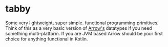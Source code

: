 # tabby

Some very lightweight, super simple. functional programming primitives.
Think of this as a very basic version of [Arrow's](https://arrow-kt.io/) datatypes if you need something multi-platform.
If you are JVM based Arrow should be your first choice for anything functional in Kotlin.

